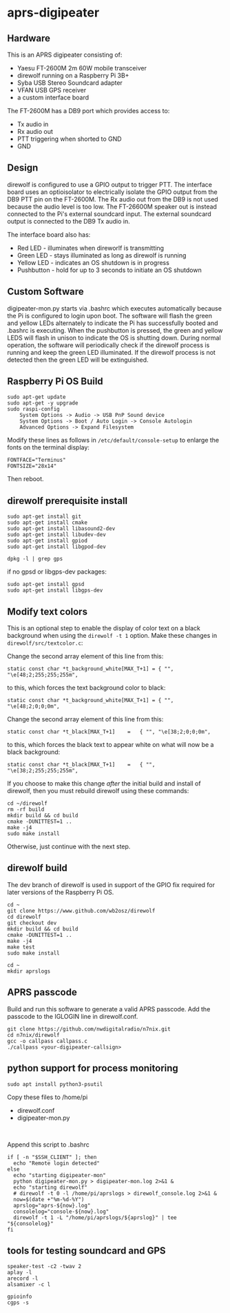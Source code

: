 # aprs-digipeater

## Hardware
This is an APRS digipeater consisting of:
- Yaesu FT-2600M 2m 60W mobile transceiver
- direwolf running on a Raspberry Pi 3B+
- Syba USB Stereo Soundcard adapter
- VFAN USB GPS receiver
- a custom interface board

The FT-2600M has a DB9 port which provides access to:
- Tx audio in
- Rx audio out
- PTT triggering when shorted to GND
- GND

## Design
direwolf is configured to use a GPIO output to trigger PTT. The interface board uses an optioisolator to electrically isolate the GPIO output from the DB9 PTT pin on the FT-2600M.  The Rx audio out from the DB9 is not used because the audio level is too low.  The FT-26600M speaker out is instead connected to the Pi's external soundcard input.  The external soundcard output is connected to the DB9 Tx audio in.

The interface board also has:
- Red LED - illuminates when direworlf is transmitting
- Green LED - stays illuminated as long as direwolf is running
- Yellow LED - indicates an OS shutdown is in progress
- Pushbutton - hold for up to 3 seconds to initiate an OS shutdown

## Custom Software
digipeater-mon.py starts via .bashrc which executes automatically because the Pi is configured to login upon boot.  The software will flash the green and yellow LEDs alternately to indicate the Pi has successfully booted and .bashrc is executing.  When the pushbutton is pressed, the green and yellow LEDS will flash in unison to indicate the OS is shutting down.  During normal operation, the software will periodically check if the direwolf process is running and keep the green LED illuminated. If the direwolf process is not detected then the green LED will be extinguished.

## Raspberry Pi OS Build
```
sudo apt-get update
sudo apt-get -y upgrade
sudo raspi-config
    System Options -> Audio -> USB PnP Sound device
    System Options -> Boot / Auto Login -> Console Autologin
    Advanced Options -> Expand Filesystem
```
Modify these lines as follows in `/etc/default/console-setup` to enlarge the fonts on the terminal display:
```
FONTFACE="Terminus"
FONTSIZE="28x14"
```
Then reboot.

## direwolf prerequisite install
```
sudo apt-get install git
sudo apt-get install cmake
sudo apt-get install libasound2-dev
sudo apt-get install libudev-dev
sudo apt-get install gpiod
sudo apt-get install libgpod-dev

dpkg -l | grep gps
```
if no gpsd or libgps-dev packages:
```
sudo apt-get install gpsd
sudo apt-get install libgps-dev
```

## Modify text colors
This is an optional step to enable the display of color text on a black background when using the `direwolf -t 1` option. Make these changes in `direwolf/src/textcolor.c`:

Change the second array element of this line from this:

`static const char *t_background_white[MAX_T+1] = { "", "\e[48;2;255;255;255m",`

to this, which forces the text background color to black:

`static const char *t_background_white[MAX_T+1] = { "", "\e[48;2;0;0;0m",`

Change the second array element of this line from this:

`static const char *t_black[MAX_T+1]	= 	{ "", "\e[38;2;0;0;0m",`

to this, which forces the black text to appear white on what will now be a black background:

`static const char *t_black[MAX_T+1]	= 	{ "", "\e[38;2;255;255;255m",`

If you choose to make this change _after_ the initial build and install of direwolf, then you must rebuild direwolf using these commands:
```
cd ~/direwolf
rm -rf build
mkdir build && cd build
cmake -DUNITTEST=1 ..
make -j4
sudo make install
```
Otherwise, just continue with the next step.

## direwolf build
The dev branch of direwolf is used in support of the GPIO fix required for later versions of the Raspberry Pi OS.
```
cd ~
git clone https://www.github.com/wb2osz/direwolf
cd direwolf
git checkout dev
mkdir build && cd build
cmake -DUNITTEST=1 ..
make -j4
make test
sudo make install

cd ~
mkdir aprslogs
```

## APRS passcode
Build and run this software to generate a valid APRS passcode. Add the passcode to the IGLOGIN line in direwolf.conf.
```
git clone https://github.com/nwdigitalradio/n7nix.git
cd n7nix/direwolf
gcc -o callpass callpass.c
./callpass <your-digipeater-callsign>
```

## python support for process monitoring
```
sudo apt install python3-psutil
```
Copy these files to /home/pi
- direwolf.conf
- digipeater-mon.py
<br>

Append this script to .bashrc
```
if [ -n "$SSH_CLIENT" ]; then
  echo "Remote login detected"
else
  echo "starting digipeater-mon"
  python digipeater-mon.py > digipeater-mon.log 2>&1 &
  echo "starting direwolf"
  # direwolf -t 0 -l /home/pi/aprslogs > direwolf_console.log 2>&1 &
  now=$(date +"%m-%d-%Y")
  aprslog="aprs-${now}.log"
  consolelog="console-${now}.log"
  direwolf -t 1 -L "/home/pi/aprslogs/${aprslog}" | tee "${consolelog}"
fi
```

## tools for testing soundcard and GPS
```
speaker-test -c2 -twav 2
aplay -l
arecord -l
alsamixer -c l

gpioinfo
cgps -s
```



